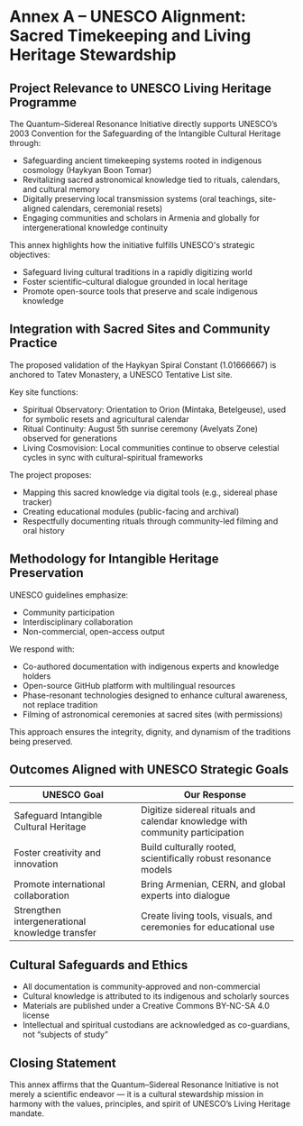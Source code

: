 # Annex A – UNESCO Alignment: Sacred Timekeeping and Living Heritage Stewardship

## Project Relevance to UNESCO Living Heritage Programme

The Quantum–Sidereal Resonance Initiative directly supports UNESCO’s 2003 Convention for the Safeguarding of the Intangible Cultural Heritage through:
- Safeguarding ancient timekeeping systems rooted in indigenous cosmology (Haykyan Boon Tomar)
- Revitalizing sacred astronomical knowledge tied to rituals, calendars, and cultural memory
- Digitally preserving local transmission systems (oral teachings, site-aligned calendars, ceremonial resets)
- Engaging communities and scholars in Armenia and globally for intergenerational knowledge continuity

This annex highlights how the initiative fulfills UNESCO's strategic objectives:
- Safeguard living cultural traditions in a rapidly digitizing world
- Foster scientific–cultural dialogue grounded in local heritage
- Promote open-source tools that preserve and scale indigenous knowledge

## Integration with Sacred Sites and Community Practice

The proposed validation of the Haykyan Spiral Constant (1.01666667) is anchored to Tatev Monastery, a UNESCO Tentative List site.

Key site functions:
- Spiritual Observatory: Orientation to Orion (Mintaka, Betelgeuse), used for symbolic resets and agricultural calendar
- Ritual Continuity: August 5th sunrise ceremony (Avelyats Zone) observed for generations
- Living Cosmovision: Local communities continue to observe celestial cycles in sync with cultural-spiritual frameworks

The project proposes:
- Mapping this sacred knowledge via digital tools (e.g., sidereal phase tracker)
- Creating educational modules (public-facing and archival)
- Respectfully documenting rituals through community-led filming and oral history

## Methodology for Intangible Heritage Preservation

UNESCO guidelines emphasize:
- Community participation
- Interdisciplinary collaboration
- Non-commercial, open-access output

We respond with:
- Co-authored documentation with indigenous experts and knowledge holders
- Open-source GitHub platform with multilingual resources
- Phase-resonant technologies designed to enhance cultural awareness, not replace tradition
- Filming of astronomical ceremonies at sacred sites (with permissions)

This approach ensures the integrity, dignity, and dynamism of the traditions being preserved.

## Outcomes Aligned with UNESCO Strategic Goals

UNESCO Goal | Our Response
-------------|--------------
Safeguard Intangible Cultural Heritage | Digitize sidereal rituals and calendar knowledge with community participation
Foster creativity and innovation | Build culturally rooted, scientifically robust resonance models
Promote international collaboration | Bring Armenian, CERN, and global experts into dialogue
Strengthen intergenerational knowledge transfer | Create living tools, visuals, and ceremonies for educational use

## Cultural Safeguards and Ethics

- All documentation is community-approved and non-commercial
- Cultural knowledge is attributed to its indigenous and scholarly sources
- Materials are published under a Creative Commons BY-NC-SA 4.0 license
- Intellectual and spiritual custodians are acknowledged as co-guardians, not “subjects of study”

## Closing Statement

This annex affirms that the Quantum–Sidereal Resonance Initiative is not merely a scientific endeavor — it is a cultural stewardship mission in harmony with the values, principles, and spirit of UNESCO’s Living Heritage mandate.

